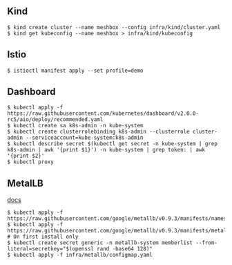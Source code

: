 
## Kind

```console
$ kind create cluster --name meshbox --config infra/kind/cluster.yaml
$ kind get kubeconfig --name meshbox > infra/kind/kubeconfig
```

## Istio

```console
$ istioctl manifest apply --set profile=demo
```

## Dashboard

```console
$ kubectl apply -f https://raw.githubusercontent.com/kubernetes/dashboard/v2.0.0-rc5/aio/deploy/recommended.yaml
$ kubectl create sa k8s-admin -n kube-system
$ kubectl create clusterrolebinding k8s-admin --clusterrole cluster-admin --serviceaccount=kube-system:k8s-admin
$ kubectl describe secret $(kubectl get secret -n kube-system | grep k8s-admin | awk '{print $1}') -n kube-system | grep token: | awk '{print $2}'
$ kubectl proxy
```

## MetalLB

[docs](https://metallb.universe.tf/installation/#installation-with-kubernetes-manifests)

```console
$ kubectl apply -f https://raw.githubusercontent.com/google/metallb/v0.9.3/manifests/namespace.yaml
$ kubectl apply -f https://raw.githubusercontent.com/google/metallb/v0.9.3/manifests/metallb.yaml
# On first install only
$ kubectl create secret generic -n metallb-system memberlist --from-literal=secretkey="$(openssl rand -base64 128)"
$ kubectl apply -f infra/metallb/configmap.yaml
```


